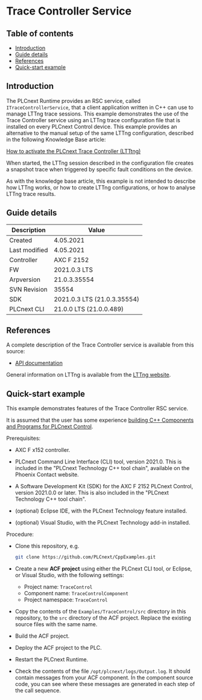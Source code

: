 # Trace Controller Service

## Table of contents

<!-- TOC depthFrom:2 orderedList:true -->

- [Introduction](#introduction)
- [Guide details](#guide-details)
- [References](#references)
- [Quick-start example](#quick-start-example)

<!-- /TOC -->

## Introduction

The PLCnext Runtime provides an RSC service, called `ITraceControllerService`, that a client application written in C++ can use to manage LTTng trace sessions. This example demonstrates the use of the Trace Controller service using an LTTng trace configuration file that is installed on every PLCnext Control device. This example provides an alternative to the manual setup of the same LTTng configuration, described in the following Knowledge Base article:

[How to activate the PLCnext Trace Controller (LTTtng)](https://pxc1.esc-eu-central-1.empolisservices.com/gatekeeper/guesttoken/45?app=/service-express/portal/cb?redirect=https://pxc1.esc-eu-central-1.empolisservices.com/service-express/portal/object/esc/en-so-5a5c4287-9d80-4116-9b0a-9b4f01fbc0f7)

When started, the LTTng session described in the configuration file creates a snapshot trace when triggered by specific fault conditions on the device.

As with the knowledge base article, this example is not intended to describe how LTTng works, or how to create LTTng configurations, or how to analyse LTTng trace results.

## Guide details

|Description | Value |
|------------ |-----------|
|Created | 4.05.2021 |
|Last modified| 4.05.2021 |
|Controller| AXC F 2152 |
|FW| 2021.0.3 LTS |
|Arpversion| 21.0.3.35554 |
|SVN Revision| 35554 |
|SDK| 2021.0.3 LTS (21.0.3.35554) |
|PLCnext CLI | 21.0.0 LTS (21.0.0.489) |

## References

A complete description of the Trace Controller service is available from this source:

- [API documentation](https://api.plcnext.help/api_docs_2021-0-LTS/classArp_1_1System_1_1Commons_1_1Diagnostics_1_1TraceController.html)

General information on LTTng is available from the [LTTng website](https://lttng.org/).

## Quick-start example

This example demonstrates features of the Trace Controller RSC service.

It is assumed that the user has some experience [building C++ Components and Programs for PLCnext Control](https://www.plcnext.help/te/Programming/Cpp/Cpp_programming/Cpp_programs_in_PLCnext.htm).

Prerequisites:

- AXC F x152 controller.

- PLCnext Command Line Interface (CLI) tool, version 2021.0. This is included in the "PLCnext Technology C++ tool chain", available on the Phoenix Contact website.

- A Software Development Kit (SDK) for the AXC F 2152 PLCnext Control, version 2021.0.0 or later. This is also included in the "PLCnext Technology C++ tool chain".

- (optional) Eclipse IDE, with the PLCnext Technology feature installed.

- (optional) Visual Studio, with the PLCnext Technology add-in installed.

Procedure:

- Clone this repository, e.g.

   ```sh
   git clone https://github.com/PLCnext/CppExamples.git
   ```

- Create a new **ACF project** using either the PLCnext CLI tool, or Eclipse, or Visual Studio, with the following settings:
  - Project name: `TraceControl`
  - Component name: `TraceControlComponent`
  - Project namespace: `TraceControl`

- Copy the contents of the `Examples/TraceControl/src` directory in this repository, to the `src` directory of the ACF project. Replace the existing source files with the same name.

- Build the ACF project.

- Deploy the ACF project to the PLC.

- Restart the PLCnext Runtime.

- Check the contents of the file `/opt/plcnext/logs/Output.log`. It should contain messages from your ACF component. In the component source code, you can see where these messages are generated in each step of the call sequence.
